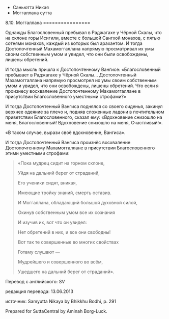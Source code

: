 









* Саньютта Никая
* Моггаллана сутта


8\.10\. Моггаллана
\=\=\=\=\=\=\=\=\=\=\=\=\=\=\=\=



Однажды Благословенный пребывал в Раджагахе у Чёрной Скалы, что на склоне горы Исигили, вместе с большой Сангхой монахов, с пятью сотнями монахов, каждый из которых был арахантом\. И тогда Достопочтенный Махамоггаллана напрямую просматривал их умы своим собственным умом и увидел, что они были освобождены, лишены обретений\.


И тогда мысль пришла к Достопочтенному Вангисе: «Благословенный пребывает в Раджагахе у Чёрной Скалы… Достопочтенный Махамоггаллана напрямую просмотрел их умы своим собственным умом и увидел, что они освобождены, лишены обретений\. Что если я произнесу восхваление Достопочтенному Махамоггаллане в присутствии Благословенного уместными строфами?»


И тогда Достопочтенный Вангиса поднялся со своего сиденья, закинул верхнее одеяние за плечо и, подняв сложенные ладони в почтительном приветствии Благословенного, сказал ему: «Вдохновение снизошло на меня, Благословенный\! Вдохновение снизошло на меня, Счастливый\!»\.


«В таком случае, вырази своё вдохновение, Вангиса»\.


И тогда Достопочтенный Вангиса произнёс восхваление Достопочтенному Махамоггаллане в присутствии Благословенного этими уместными строфами:



> «Пока мудрец сидит на горном склоне,  
> 
> Уйдя на дальний берег от страданий,  
> 
> Его ученики сидят, вникая,  
> 
> Имеющие тройку знаний, смерть оставив\.  
> 
>   
> 
> И Моггаллана, обладающий большой духовной силой,  
> 
> Окинув собственным умом все их сознания  
> 
> И изучив их, вот что он увидел:  
> 
> Нет обретений в них, и все они свободны\!  
> 
>   
> 
> Вот так те совершенные во многих свойствах  
> 
> Готаму слушают —  
> 
> Мудрейшего и совершенного во всём,  
> 
> Ушедшего на дальний берег от страданий»\.



Перевод с английского: SV


редакция перевода: 13\.06\.2013


источник: Samyutta Nikaya by Bhikkhu Bodhi, p\. 291


Prepared for SuttaCentral by Aminah Borg\-Luck\.






